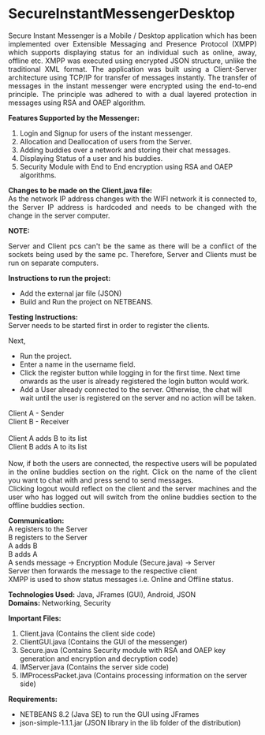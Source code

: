 # SecureInstantMessengerDesktop
<p align="justify">Secure Instant Messenger is a Mobile / Desktop application which has been implemented over Extensible Messaging and Presence Protocol (XMPP) which supports displaying status for an individual such as online, away, offline etc. XMPP was executed using encrypted JSON structure, unlike the traditional XML format. The application was built using a Client-Server architecture using TCP/IP for transfer of messages instantly. The transfer of messages in the instant messenger were encrypted using the end-to-end principle. The principle was adhered to with a dual layered protection in messages using RSA and OAEP algorithm.</p>

<strong>Features Supported by the Messenger:</strong>
<ol>
<li>Login and Signup for users of the instant messenger.</li>
<li>Allocation and Deallocation of users from the Server.</li>
<li>Adding buddies over a network and storing their chat messages.</li>
<li>Displaying Status of a user and his buddies.</li>
<li>Security Module with End to End encryption using RSA and OAEP algorithms.</li>
</ol>

<p align="justify">
<strong>Changes to be made on the Client.java file:</strong><br>
As the network IP address changes with the WIFI network it is connected to, the Server IP address is hardcoded and needs to be changed with the change in the server computer.</p>

<strong>NOTE:</strong> <br>
<p align="justify">Server and Client pcs can't be the same as there will be a conflict of the sockets being used by the same pc. Therefore, Server and Clients must be run on separate computers.</p>

<strong>Instructions to run the project:</strong>
<ul>
<li>Add the external jar file (JSON)</li>
<li>Build and Run the project on NETBEANS.</li>
</ul>

<strong>Testing Instructions:</strong><br>
Server needs to be started first in order to register the clients.<br>

Next,
<ul>
<li>Run the project.</li>
<li>Enter a name in the username field.</li>
<li>Click the register button while logging in for the first time. Next time onwards as the user is already registered the login button would work.</li>
<li>Add a User already connected to the server. Otherwise, the chat will wait until the user is registered on the server and no action will be taken.</li>
</ul>

<p align="justify">
Client A - Sender<br>
Client B - Receiver<br>
<br>
Client A adds B to its list<br>
Client B adds A to its list<br>
<br>
Now, if both the users are connected, the respective users will be populated in the online buddies section on the right. Click on the name of the client you want to chat with and press send to send messages.<br>
Clicking logout would reflect on the client and the server machines and the user who has logged out will switch from the online buddies section to the offline buddies section.</p>
<strong>Communication:</strong><br>
A registers to the Server<br>
B registers to the Server<br>
A adds B<br>
B adds A<br>
A sends message -> Encryption Module (Secure.java) -> Server<br>
Server then forwards the message to the respective client<br>
XMPP is used to show status messages i.e. Online and Offline status.<br>

<strong>Technologies Used:</strong> Java, JFrames (GUI), Android, JSON<br>
<strong>Domains:</strong> Networking, Security <br>

<strong>Important Files:</strong>
<ol>
<li>Client.java (Contains the client side code)</li>
<li>ClientGUI.java (Contains the GUI of the messenger)</li>
<li>Secure.java (Contains Security module with RSA and OAEP key generation and encryption and decryption code)</li>
<li>IMServer.java (Contains the server side code)</li>
<li>IMProcessPacket.java (Contains processing information on the server side)</li>
</ol>

<strong>Requirements:</strong>
<ul>
<li>NETBEANS 8.2 (Java SE) to run the GUI using JFrames</li>
<li>json-simple-1.1.1.jar (JSON library in the lib folder of the distribution)</li>
</ul>
